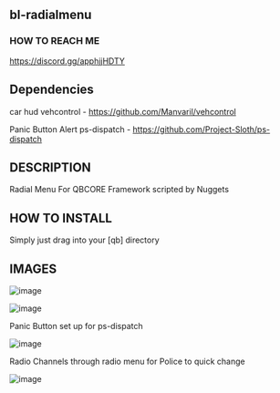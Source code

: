 ## bl-radialmenu ##
### HOW TO REACH ME ##
https://discord.gg/apphjjHDTY

## Dependencies ##
car hud 
vehcontrol - https://github.com/Manvaril/vehcontrol

Panic Button
Alert ps-dispatch - https://github.com/Project-Sloth/ps-dispatch

## DESCRIPTION ##
Radial Menu For QBCORE Framework scripted by Nuggets

## HOW TO INSTALL ##
Simply just drag into your [qb] directory

## IMAGES ##
![image](https://user-images.githubusercontent.com/53708840/223492391-4e62949b-b712-415f-9393-1ed82e13bf61.png)

![image](https://user-images.githubusercontent.com/53708840/223492469-79fe8d19-edf4-49ba-98be-a06557748e14.png)

Panic Button set up for ps-dispatch

![image](https://user-images.githubusercontent.com/53708840/223492536-d2fe0e9b-d962-4a72-a161-cca10eab6300.png)

Radio Channels through radio menu for Police to quick change

![image](https://user-images.githubusercontent.com/53708840/223492726-3f06fcda-71e4-4cf6-938e-72e751f73d5a.png)
